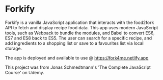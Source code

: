 # Forkify

Forkify is a vanilla JavaScript application that interacts with the food2fork API to fetch and display recipe food data. This app uses modern JavaScript tools, such as Webpack to bundle the modules, and Babel to convert ES6, ES7 and ES8 back to ES5. The user can search for a specific recipe, and add ingredients to a shopping list or save to a favourites list via local storage.

The app is deployed and available to use @ https://fork4me.netlify.app

This project was from Jonas Schmedtmann's 'The Complete JavaScript Course' on Udemy.